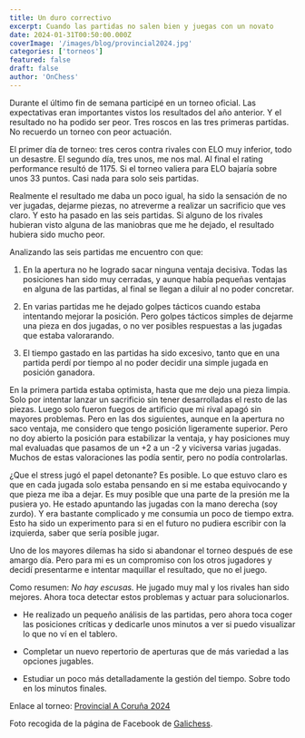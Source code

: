 ```yaml
---
title: Un duro correctivo
excerpt: Cuando las partidas no salen bien y juegas con un novato
date: 2024-01-31T00:50:00.000Z
coverImage: '/images/blog/provincial2024.jpg'
categories: ['torneos']
featured: false
draft: false
author: 'OnChess'
---
```


Durante el último fin de semana participé en un torneo oficial. Las expectativas eran importantes vistos los resultados del año anterior. Y el resultado no ha podido ser peor. Tres roscos en las tres primeras partidas. No recuerdo un torneo con peor actuación.

El primer día de torneo: tres ceros contra rivales con ELO muy inferior, todo un desastre. El segundo día, tres unos, me nos mal. Al final el rating performance resultó de 1175. Si el torneo valiera para ELO bajaría sobre unos 33 puntos. Casi nada para solo seis partidas.

Realmente el resultado me daba un poco igual, ha sido la sensación de no ver jugadas, dejarme piezas, no atreverme a realizar un sacrificio que ves claro. Y esto ha pasado en las seis partidas. Si alguno de los rivales hubieran visto alguna de las maniobras que me he dejado, el resultado hubiera sido mucho peor.

Analizando las seis partidas me encuentro con que:

1. En la apertura no he logrado sacar ninguna ventaja decisiva. Todas las posiciones han sido muy cerradas, y aunque había pequeñas ventajas en alguna de las partidas, al final se llegan a diluir al no poder concretar.

2. En varias partidas me he dejado golpes tácticos cuando estaba intentando mejorar la posición. Pero golpes tácticos simples de dejarme una pieza en dos jugadas, o no ver posibles respuestas a las jugadas que estaba valorarando.

3. El tiempo gastado en las partidas ha sido excesivo, tanto que en una partida perdí por tiempo al no poder decidir una simple jugada en posición ganadora.

En la primera partida estaba optimista, hasta que me dejo una pieza limpia. Solo por intentar lanzar un sacrificio sin tener desarrolladas el resto de las piezas. Luego solo fueron fuegos de artificio que mi rival apagó sin mayores problemas. Pero en las dos siguientes, aunque en la apertura no saco ventaja, me considero que tengo posición ligeramente superior. Pero no doy abierto la posición para estabilizar la ventaja, y hay posiciones muy mal evaluadas que pasamos de un +2 a un -2 y viciversa varias jugadas. Muchos de estas valoraciones las podía sentir, pero no podía controlarlas.

¿Que el stress jugó el papel detonante? Es posible. Lo que estuvo claro es que en cada jugada solo estaba pensando en si me estaba equivocando y que pieza me iba a dejar. Es muy posible que una parte de la presión me la pusiera yo. He estado apuntando las jugadas con la mano derecha (soy zurdo). Y era bastante complicado y me consumia un poco de tiempo extra. Esto ha sido un experimento para si en el futuro no pudiera escribir con la izquierda, saber que sería posible jugar.

Uno de los mayores dilemas ha sido si abandonar el torneo después de ese amargo día. Pero para mi es un compromiso con los otros jugadores y decidí presentarme e intentar maquillar el resultado, que no el juego.

Como resumen: _No hay escusas._ He jugado muy mal y los rivales han sido mejores. Ahora toca detectar estos problemas y actuar para solucionarlos.

- He realizado un pequeño análisis de las partidas, pero ahora toca coger las posiciones críticas y dedicarle unos minutos a ver si puedo visualizar lo que no ví en el tablero.

- Completar un nuevo repertorio de aperturas que de más variedad a las opciones jugables.

- Estudiar un poco más detalladamente la gestión del tiempo. Sobre todo en los minutos finales.

Enlace al torneo: [Provincial A Coruña 2024](https://info64.org/provincial-a-coruna-absoluto)

Foto recogida de la página de Facebook de [Galichess](https://www.facebook.com/TiendaGalichess).
